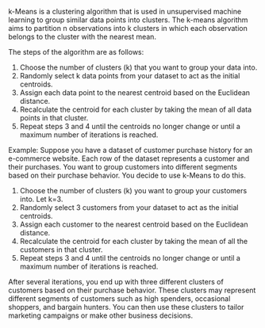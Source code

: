 k-Means is a clustering algorithm that is used in unsupervised machine learning to group similar data points into clusters. The k-means algorithm aims to partition n observations into k clusters in which each observation belongs to the cluster with the nearest mean.

The steps of the algorithm are as follows:

1. Choose the number of clusters (k) that you want to group your data into.
2. Randomly select k data points from your dataset to act as the initial centroids.
3. Assign each data point to the nearest centroid based on the Euclidean distance.
4. Recalculate the centroid for each cluster by taking the mean of all data points in that cluster.
5. Repeat steps 3 and 4 until the centroids no longer change or until a maximum number of iterations is reached.

Example:
Suppose you have a dataset of customer purchase history for an e-commerce website. Each row of the dataset represents a customer and their purchases. You want to group customers into different segments based on their purchase behavior. You decide to use k-Means to do this.

1. Choose the number of clusters (k) you want to group your customers into. Let k=3.
2. Randomly select 3 customers from your dataset to act as the initial centroids.
3. Assign each customer to the nearest centroid based on the Euclidean distance.
4. Recalculate the centroid for each cluster by taking the mean of all the customers in that cluster.
5. Repeat steps 3 and 4 until the centroids no longer change or until a maximum number of iterations is reached.

After several iterations, you end up with three different clusters of customers based on their purchase behavior. These clusters may represent different segments of customers such as high spenders, occasional shoppers, and bargain hunters. You can then use these clusters to tailor marketing campaigns or make other business decisions.